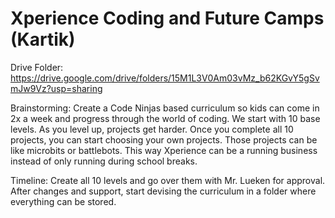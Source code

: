 # Xperience Coding and Future Camps (Kartik)
Drive Folder: https://drive.google.com/drive/folders/15M1L3V0Am03vMz_b62KGvY5gSvmJw9Vz?usp=sharing

Brainstorming: 
Create a Code Ninjas based curriculum so kids can come in 2x a week and progress through the world of coding. We start with 10 base levels. As you level up, projects get harder. Once you complete all 10 projects, you can start choosing your own projects. Those projects can be like microbits or battlebots. This way Xperience can be a running business instead of only running during school breaks.

Timeline:
Create all 10 levels and go over them with Mr. Lueken for approval. After changes and support, start devising the curriculum in a folder where everything can be stored. 
